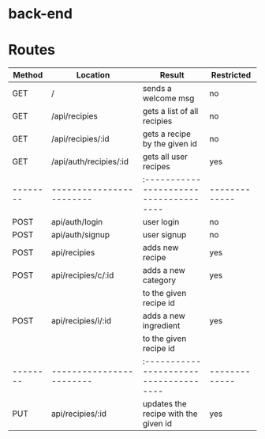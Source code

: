 # back-end


# Routes
| Method | Location               | Result                               | Restricted  |
|--------|------------------------|--------------------------------------|-------------|
| GET    | /                      | sends a welcome msg                  | no          |
| GET    | /api/recipies          | gets a list of all  recipies         | no          |
| GET    | /api/recipies/:id      | gets a recipe by the given id        | no          |
| GET    | /api/auth/recipies/:id | gets all user recipes                | yes         |
|--------|------------------------|:-------------------------------------|-------------|
| POST   | api/auth/login         | user login                           | no          |
| POST   | api/auth/signup        | user signup                          | no          |
| POST   | api/recipies           | adds new recipe                      | yes         |
| POST   | api/recipies/c/:id     | adds a new category                  | yes         |
|        |                        | to the given recipe id               |             |  
| POST   | api/recipies/i/:id     | adds a new ingredient                | yes         |
|        |                        | to the given recipe id               |             |
|--------|------------------------|:-------------------------------------|-------------|
| PUT    | api/recipies/:id       | updates the recipe with the given id | yes         |